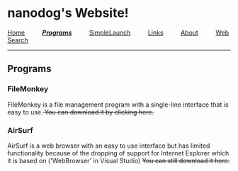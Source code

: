 <h1>nanodog&#39;s Website!</h1>

<p><a href="https://thenanodog.github.io/">Home</a>&nbsp;&nbsp;&nbsp;&nbsp;&nbsp;&nbsp;&nbsp;&nbsp;&nbsp; <em><strong><a href="./programs">Programs</a></strong></em>&nbsp;&nbsp;&nbsp;&nbsp;&nbsp;&nbsp;&nbsp;&nbsp;&nbsp; <a href="./aboutsimplelaunch">SimpleLaunch</a>&nbsp;&nbsp;&nbsp;&nbsp;&nbsp;&nbsp;&nbsp;&nbsp;&nbsp; <a href="./coolsites">Links</a> &nbsp; &nbsp; &nbsp; &nbsp;&nbsp; <a href="./about-me">About</a> &nbsp;&nbsp;&nbsp;&nbsp;&nbsp;&nbsp;&nbsp;&nbsp; <a href="./search.html">Web Search</a></p>

<hr />
<h2>Programs</h2>

<h3>FileMonkey</h3>

<p>FileMonkey is a file management program with a single-line interface that is easy to use.<s> You can download it by clicking here.</s></p>

<h3>AirSurf</h3>

<p>AirSurf is a web browser with an easy to use interface but has limited functionality because of the dropping of support for Internet Explorer which it is based on (&#39;WebBrowser&#39; in Visual Studio) <s>You can still download it here.</s></p>

